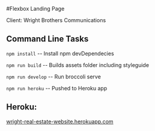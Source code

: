  
#Flexbox Landing Page

Client: Wright Brothers Communications	

Command Line Tasks
------------- 
`npm install` -- Install npm devDependecies

`npm run build` -- Builds assets folder including styleguide

`npm run develop` -- Run broccoli serve

`npm run heroku` -- Pushed to Heroku app

Heroku:
-------------
[wright-real-estate-website.herokuapp.com](http://wright-real-estate-website.herokuapp.com/)  
